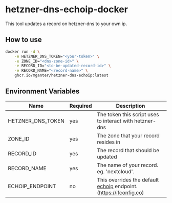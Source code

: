 # hetzner-dns-echoip-docker

This tool updates a record on hetzner-dns to your own ip.

## How to use

```bash
docker run -d \
    -e HETZNER_DNS_TOKEN="<your-token>" \
    -e ZONE_ID="<dns-zone-id>" \
    -e RECORD_ID="<to-be-updated-record-id>" \
    -e RECORD_NAME="<record-name>" \
    ghcr.io/mganter/hetzner-dns-echoip:latest
```

## Environment Variables

| Name              | Required | Description                                                                                            |
|-------------------|----------|--------------------------------------------------------------------------------------------------------|
| HETZNER_DNS_TOKEN | yes      | The token this script uses to interact with hetzner-dns                                                |
| ZONE_ID           | yes      | The zone that your record resides in                                                                   |
| RECORD_ID         | yes      | The record that should be updated                                                                      |
| RECORD_NAME       | yes      | The name of your record. eg. 'nextcloud'.                                                              |
| ECHOIP_ENDPOINT   | no       | This overrides the default [echoip](https://github.com/mpolden/echoip) endpoint. (https://ifconfig.co) |

